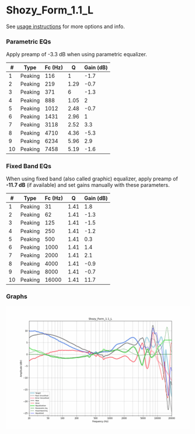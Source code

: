 # Shozy_Form_1.1_L
See [usage instructions](https://github.com/jaakkopasanen/AutoEq#usage) for more options and info.

### Parametric EQs
Apply preamp of -3.3 dB when using parametric equalizer.

|   # | Type    |   Fc (Hz) |    Q |   Gain (dB) |
|-----|---------|-----------|------|-------------|
|   1 | Peaking |       116 | 1    |        -1.7 |
|   2 | Peaking |       219 | 1.29 |        -0.7 |
|   3 | Peaking |       371 | 6    |        -1.3 |
|   4 | Peaking |       888 | 1.05 |         2   |
|   5 | Peaking |      1012 | 2.48 |        -0.7 |
|   6 | Peaking |      1431 | 2.96 |         1   |
|   7 | Peaking |      3118 | 2.52 |         3.3 |
|   8 | Peaking |      4710 | 4.36 |        -5.3 |
|   9 | Peaking |      6234 | 5.96 |         2.9 |
|  10 | Peaking |      7458 | 5.19 |        -1.6 |

### Fixed Band EQs
When using fixed band (also called graphic) equalizer, apply preamp of **-11.7 dB** (if available) and set gains manually with these parameters.

|   # | Type    |   Fc (Hz) |    Q |   Gain (dB) |
|-----|---------|-----------|------|-------------|
|   1 | Peaking |        31 | 1.41 |         1.8 |
|   2 | Peaking |        62 | 1.41 |        -1.3 |
|   3 | Peaking |       125 | 1.41 |        -1.5 |
|   4 | Peaking |       250 | 1.41 |        -1.2 |
|   5 | Peaking |       500 | 1.41 |         0.3 |
|   6 | Peaking |      1000 | 1.41 |         1.4 |
|   7 | Peaking |      2000 | 1.41 |         2.1 |
|   8 | Peaking |      4000 | 1.41 |        -0.9 |
|   9 | Peaking |      8000 | 1.41 |        -0.7 |
|  10 | Peaking |     16000 | 1.41 |        11.7 |

### Graphs
![](./Shozy_Form_1.1_L.png)
